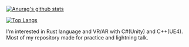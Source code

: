[![Anurag's github stats](https://github-readme-stats.vercel.app/api?username=yusuke-ota)](https://github.com/anuraghazra/github-readme-stats)

[![Top Langs](https://github-readme-stats.vercel.app/api/top-langs/?username=yusuke-ota&layout=compact)](https://github.com/anuraghazra/github-readme-stats)

I'm interested in Rust language and VR/AR with C#(Unity) and C++(UE4).
Most of my repository made for practice and lightning talk.

<!--
**yusuke-ota/yusuke-ota** is a ✨ _special_ ✨ repository because its `README.md` (this file) appears on your GitHub profile.

Here are some ideas to get you started:

- 🔭 I’m currently working on ...
- 🌱 I’m currently learning ...
- 👯 I’m looking to collaborate on ...
- 🤔 I’m looking for help with ...
- 💬 Ask me about ...
- 📫 How to reach me: ...
- 😄 Pronouns: ...
- ⚡ Fun fact: ...
-->
